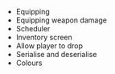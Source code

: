 - Equipping
- Equipping weapon damage
- Scheduler
- Inventory screen
- Allow player to drop
- Serialise and deserialise
- Colours